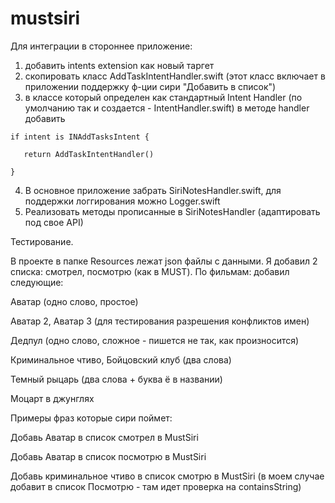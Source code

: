 # mustsiri

Для интеграции в стороннее приложение:
1. добавить intents extension как новый таргет
2. скопировать класс AddTaskIntentHandler.swift (этот класс включает в приложении поддержку ф-ции сири "Добавить в список")
3. в классе который определен как стандартный Intent Handler (по умолчанию так и создается - IntentHandler.swift) в методе handler  добавить




```
if intent is INAddTasksIntent {

   return AddTaskIntentHandler()

}
```

4. В основное приложение забрать SiriNotesHandler.swift, для поддержки логгирования можно Logger.swift
5. Реализовать методы прописанные в SiriNotesHandler (адаптировать под свое API)

Тестирование.

В проекте в папке Resources лежат json файлы с данными. Я добавил 2 списка: смотрел, посмотрю (как в MUST). По фильмам: добавил следующие:

Аватар (одно слово, простое)

Аватар 2, Аватар 3 (для тестирования разрешения конфликтов имен)

Дедпул (одно слово, сложное - пишется не так, как произносится)

Криминальное чтиво, Бойцовский клуб (два слова)

Темный рыцарь (два слова + буква ё в названии)

Моцарт в джунглях



Примеры фраз которые сири поймет:

Добавь Аватар в список смотрел в MustSiri

Добавь Аватар в список посмотрю в MustSiri

Добавь криминальное чтиво в список смотрю в MustSiri (в моем случае добавит в список Посмотрю - там идет проверка на containsString)
